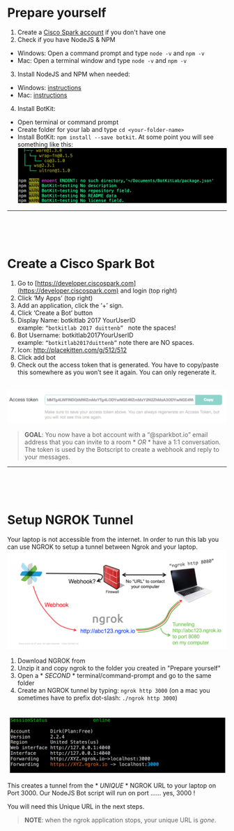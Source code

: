 

# Prepare yourself

1. Create a [Cisco Spark account](https://web.ciscospark.com/#/signin) if you don't have one
2. Check if you have NodeJS & NPM
  * Windows: Open a command prompt and type ```node -v``` and ```npm -v```
  * Mac: Open a terminal window and type ```node -v``` and ```npm -v```
3. Install NodeJS and NPM when needed:
  * Windows: [instructions](http://blog.teamtreehouse.com/install-node-js-npm-windows)
  * Mac: [instructions](http://blog.teamtreehouse.com/install-node-js-npm-mac)  
4. Install BotKit:
  * Open terminal or command prompt
  * Create folder for your lab and type ```cd <your-folder-name>```
  * Install BotKit: ```npm install --save botkit```. At some point you will see something like this:
&nbsp;&nbsp;&nbsp;&nbsp;&nbsp;&nbsp;<img src="https://github.com/DJF3/spark_botkit_lab/raw/master/assets/2.prepare-install-botkit.png" width="600">


---
<br />
<br />
<br />

# Create a Cisco Spark Bot

1. Go to [https://developer.ciscospark.com](https://developer.ciscospark.com) and login (top right)
2. Click ‘My Apps’ (top right)  
3. Add an application, click the ‘+’ sign. 
4. Click ‘Create a Bot’ button 
5.	Display Name:  botkitlab 2017 YourUserID   
      example: ```“botkitlab 2017 duittenb” ``` note the spaces!
6.	Bot Username:  botkitlab2017YourUserID       
      example: ```“botkitlab2017duittenb”``` note there are NO spaces.
7.	Icon:  http://placekitten.com/g/512/512 	
8.	Click add bot
9.	Check out the access token that is generated. You have to copy/paste this somewhere as you won’t see it again. You can only regenerate it.

&nbsp;&nbsp;&nbsp;&nbsp;&nbsp;&nbsp;<img src="https://github.com/DJF3/spark_botkit_lab/raw/master/assets/2.prepare-bot-token.png" width="600">

> **GOAL**: You now have a bot account with a “@sparkbot.io” email address that you can invite to a room * *OR* * have a 1:1 conversation.
> The token is used by the Botscript to create a webhook and reply to your messages.

---
<br />
<br />
<br />

# Setup NGROK Tunnel

Your laptop is not accessible from the internet. In order to run this lab you can use NGROK to setup a tunnel between Ngrok and your laptop.
![Figure](/assets/2.prepare-ngrok-overview.png)

1. Download NGROK from 
2. Unzip it and copy ngrok to the folder you created in "Prepare yourself"
3. Open a * *SECOND* * terminal/command-prompt and go to the same folder
4. Create an NGROK tunnel by typing: ```ngrok http 3000```
   (on a mac you sometimes have to prefix dot-slash: ```./ngrok http 3000```)
   
&nbsp;&nbsp;&nbsp;<img src="https://github.com/DJF3/spark_botkit_lab/raw/master/assets/2.prepare-ngrok-result.png" width="700">

This creates a tunnel from the * *UNIQUE* * NGROK URL to your laptop on Port 3000.
Our NodeJS Bot script will run on port ...... yes, 3000 !

You will need this Unique URL in the next steps.

> **NOTE**: when the ngrok application stops, your unique URL is *gone*. 
  

